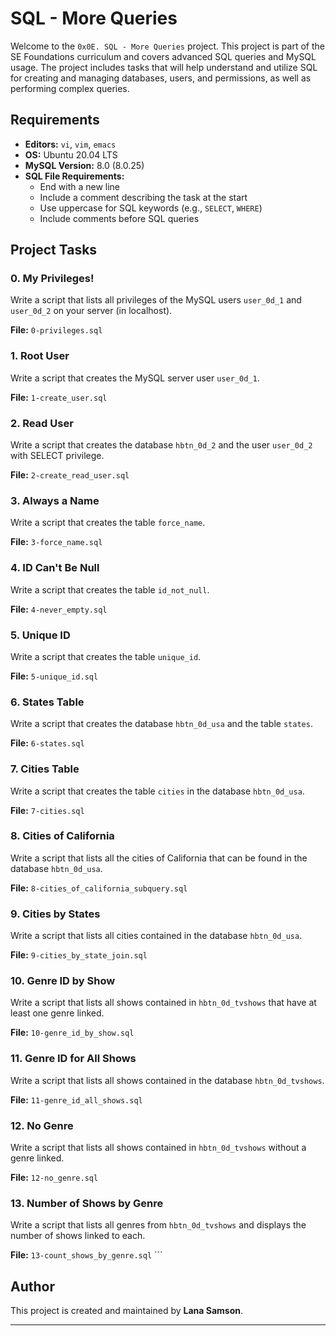 # SQL - More Queries

Welcome to the `0x0E. SQL - More Queries` project. This project is part of the SE Foundations curriculum and covers advanced SQL queries and MySQL usage. The project includes tasks that will help understand and utilize SQL for creating and managing databases, users, and permissions, as well as performing complex queries.

## Requirements

- **Editors:** `vi`, `vim`, `emacs`
- **OS:** Ubuntu 20.04 LTS
- **MySQL Version:** 8.0 (8.0.25)
- **SQL File Requirements:**
  - End with a new line
  - Include a comment describing the task at the start
  - Use uppercase for SQL keywords (e.g., `SELECT`, `WHERE`)
  - Include comments before SQL queries



## Project Tasks

### 0. My Privileges!
Write a script that lists all privileges of the MySQL users `user_0d_1` and `user_0d_2` on your server (in localhost).

**File:** `0-privileges.sql`

### 1. Root User
Write a script that creates the MySQL server user `user_0d_1`.

**File:** `1-create_user.sql`

### 2. Read User
Write a script that creates the database `hbtn_0d_2` and the user `user_0d_2` with SELECT privilege.

**File:** `2-create_read_user.sql`

### 3. Always a Name
Write a script that creates the table `force_name`.

**File:** `3-force_name.sql`

### 4. ID Can't Be Null
Write a script that creates the table `id_not_null`.

**File:** `4-never_empty.sql`

### 5. Unique ID
Write a script that creates the table `unique_id`.

**File:** `5-unique_id.sql`

### 6. States Table
Write a script that creates the database `hbtn_0d_usa` and the table `states`.

**File:** `6-states.sql`

### 7. Cities Table
Write a script that creates the table `cities` in the database `hbtn_0d_usa`.

**File:** `7-cities.sql`

### 8. Cities of California
Write a script that lists all the cities of California that can be found in the database `hbtn_0d_usa`.

**File:** `8-cities_of_california_subquery.sql`

### 9. Cities by States
Write a script that lists all cities contained in the database `hbtn_0d_usa`.

**File:** `9-cities_by_state_join.sql`

### 10. Genre ID by Show
Write a script that lists all shows contained in `hbtn_0d_tvshows` that have at least one genre linked.

**File:** `10-genre_id_by_show.sql`

### 11. Genre ID for All Shows
Write a script that lists all shows contained in the database `hbtn_0d_tvshows`.

**File:** `11-genre_id_all_shows.sql`

### 12. No Genre
Write a script that lists all shows contained in `hbtn_0d_tvshows` without a genre linked.

**File:** `12-no_genre.sql`

### 13. Number of Shows by Genre
Write a script that lists all genres from `hbtn_0d_tvshows` and displays the number of shows linked to each.

**File:** `13-count_shows_by_genre.sql`
    ```

## Author

This project is created and maintained by **Lana Samson**.

---

